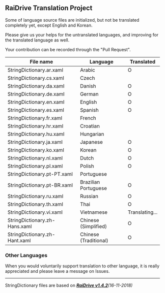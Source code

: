 ## RaiDrive Translation Project

Some of language source files are initialized, but not be translated completely yet, except English and Korean.

Please give us your helps for the untranslated languages, and improving for the translated language as well.

Your contribution can be recorded through the "Pull Request".

File name | Language | Translated 
----------|----------|------------
StringDictionary.ar.xaml | Arabic | O 
StringDictionary.cs.xaml | Czech |   
StringDictionary.da.xaml | Danish | O  
StringDictionary.de.xaml | German | O 
StringDictionary.en.xaml | English | O 
StringDictionary.es.xaml | Spanish | O 
StringDictionary.fr.xaml | French |   
StringDictionary.hr.xaml | Croatian |   
StringDictionary.hu.xaml | Hungarian |
StringDictionary.ja.xaml | Japanese | O 
StringDictionary.ko.xaml | Korean | O 
StringDictionary.nl.xaml | Dutch | O  
StringDictionary.pl.xaml | Polish | O 
StringDictionary.pt-PT.xaml | Portuguese |   
StringDictionary.pt-BR.xaml | Brazilian Portuguese | O  
StringDictionary.ru.xaml | Russian | O 
StringDictionary.th.xaml | Thai | O 
StringDictionary.vi.xaml | Vietnamese | Translating... 
StringDictionary.zh-Hans.xaml | Chinese (Simplified) | O 
StringDictionary.zh-Hant.xaml | Chinese (Traditional) | O 

### Other Languages 
When you would voluntarily support translation to other language, it is really appreciated and please leave a message on Issues. 

---
StringDictionary files are based on _[**RaiDrive v1.4.2**](https://www.raidrive.com/download/)(16-11-2018)_
